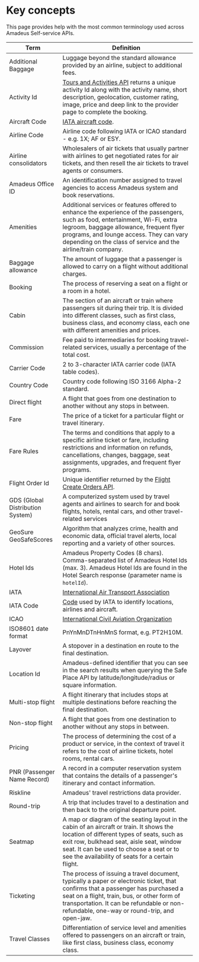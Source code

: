 # Key concepts

This page provides help with the most common terminology used across Amadeus Self-service APIs.

| Term | Definition |
|----|----|
| Additional Baggage | Luggage beyond the standard allowance provided by an airline, subject to additional fees. |
| Activity Id           | [Tours and Activities  API](https://developers.amadeus.com/self-service/category/destination-content/api-doc/tours-and-activities/api-reference) returns a unique activity Id along with the activity name, short description, geolocation, customer rating, image, price and deep link to the provider page to complete the booking. |
| Aircraft Code         | [IATA aircraft code](http://www.flugzeuginfo.net/table_accodes_iata_en.php).              |
| Airline Code          | Airline code following IATA or ICAO standard - e.g. 1X; AF or ESY.  |  
| Airline consolidators | Wholesalers of air tickets that usually partner with airlines to get negotiated rates for air tickets, and then resell the air tickets to travel agents or consumers. |
| Amadeus Office ID | An identification number assigned to travel agencies to access Amadeus system and book reservations. |
| Amenities | Additional services or features offered to enhance the experience of the passengers, such as food, entertainment, Wi-Fi, extra legroom, baggage allowance, frequent flyer programs, and lounge access. They can vary depending on the class of service and the airline/train company. |
| Baggage allowance | The amount of luggage that a passenger is allowed to carry on a flight without additional charges. |
| Booking | The process of reserving a seat on a flight or a room in a hotel. |
| Cabin | The section of an aircraft or train where passengers sit during their trip. It is divided into different classes, such as first class, business class, and economy class, each one with different amenities and prices. |
| Commission | Fee paid to intermediaries for booking travel-related services, usually a percentage of the total cost. |
| Carrier Code          | 2 to 3-character IATA carrier code (IATA table codes).  |
| Country Code          | Country code following ISO 3166 Alpha-2 standard.         |
| Direct flight | A flight that goes from one destination to another without any stops in between. |
| Fare | The price of a ticket for a particular flight or travel itinerary. |
| Fare Rules | The terms and conditions that apply to a specific airline ticket or fare, including restrictions and information on refunds, cancellations, changes, baggage, seat assignments, upgrades, and frequent flyer programs. |
| Flight Order Id       | Unique identifier returned by the [Flight Create Orders API](https://developers.amadeus.com/self-service/category/air/api-doc/flight-create-orders). |
| GDS (Global Distribution System) | A computerized system used by travel agents and airlines to search for and book flights, hotels, rental cars, and other travel-related services |
| GeoSure GeoSafeScores | Algorithm that analyzes crime, health and economic data, official travel alerts, local reporting and a variety of other sources.    |
| Hotel Ids             | Amadeus Property Codes (8 chars). Comma-separated list of Amadeus Hotel Ids (max. 3). Amadeus Hotel Ids are found in the Hotel Search response (parameter name is `hotelId`).                                                     |
| IATA | [International Air Transport Association](www.iata.org) |
| IATA Code             | [Code](https://www.iata.org/en/publications/directories/code-search/) used by IATA to identify locations, airlines and aircraft.     |
| ICAO |  [International Civil Aviation Organization](https://www.icao.int/) |
| ISO8601 date format               | PnYnMnDTnHnMnS format, e.g. PT2H10M.      |
| Layover | A stopover in a destination en route to the final destination. |
| Location Id           | Amadeus-defined identifier that you can see in the search results when querying the Safe Place API by latitude/longitude/radius or square information.                                                                            |
| Multi-stop flight | A flight itinerary that includes stops at multiple destinations before reaching the final destination. |
| Non-stop flight | A flight that goes from one destination to another without any stops in between. |
| Pricing | The process of determining the cost of a product or service, in the context of travel it refers to the cost of airline tickets, hotel rooms, rental cars. |
| PNR (Passenger Name Record) | A record in a computer reservation system that contains the details of a passenger's itinerary and contact information. |
| Riskline              | Amadeus' travel restrictions data provider.    |
| Round-trip | A trip that includes travel to a destination and then back to the original departure point. |
| Seatmap | A map or diagram of the seating layout in the cabin of an aircraft or train. It shows the location of different types of seats, such as exit row, bulkhead seat, aisle seat, window seat. It can be used to choose a seat or to see the availability of seats for a certain flight. |
| Ticketing | The process of issuing a travel document, typically a paper or electronic ticket, that confirms that a passenger has purchased a seat on a flight, train, bus, or other form of transportation. It can be refundable or non-refundable, one-way or round-trip, and open-jaw. |
| Travel Classes | Differentiation of service level and amenities offered to passengers on an aircraft or train, like first class, business class, economy class. |

